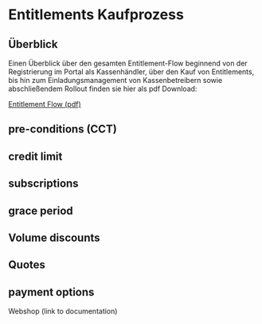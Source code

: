 # Entitlements Kaufprozess

## Überblick

Einen Überblick über den gesamten Entitlement-Flow beginnend von der Registrierung im Portal als Kassenhändler, über den Kauf von Entitlements, bis hin zum Einladungsmanagement von Kassenbetreibern sowie abschließendem Rollout finden sie hier als pdf Download:

[Entitlement Flow (pdf)](media/entitlement-flow-overview.pdf)

## pre-conditions (CCT)

## credit limit

## subscriptions

## grace period

## Volume discounts

## Quotes

## payment options

Webshop (link to documentation)